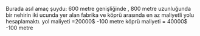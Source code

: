 Burada asıl amaç şuydu:
600 metre genişliğinde , 800 metre uzunluğunda bir nehirin iki ucunda yer alan fabrika ve köprü arasında en az maliyetli yolu hesaplamaktı.
yol maliyeti =20000$ -100 metre
köprü maliyeti = 40000$ -100 metre
